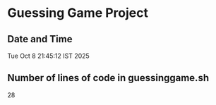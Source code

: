 # Guessing Game Project

## Date and Time
Tue Oct 8 21:45:12 IST 2025

## Number of lines of code in guessinggame.sh
28
